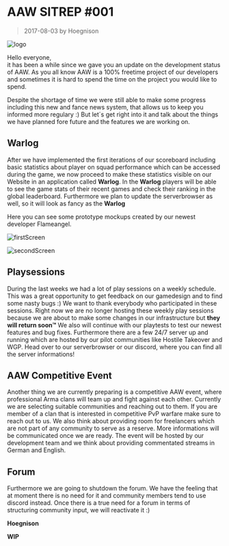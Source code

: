 # AAW SITREP #001

> 2017-08-03 by Hoegnison

![logo]

Hello everyone,  
it has been a while since we gave you an update on the development status of AAW. As you all know AAW is a 100% freetime project of our developers and sometimes it is hard to spend the time on the project you would like to spend.

Despite the shortage of time we were still able to make some progress including this new and fance news system, that allows us to keep you informed more regulary :) But let´s get right into it and talk about the things we have planned fore future and the features we are working on.

## Warlog

After we have implemented the first iterations of our scoreboard including basic statistics about player on squad performance which can be accessed during the game, we now proceed to make these statistics visible on our Website in an application called **Warlog**. In the **Warlog** players will be able to see the game stats of their recent games and check their ranking in the global leaderboard.
Furthermore we plan to update the serverbrowser as well, so it will look as fancy as the **Warlog**

Here you can see some prototype mockups created by our newest developer Flameangel.

![firstScreen]

![secondScreen]

## Playsessions

During the last weeks we had a lot of play sessions on a weekly schedule. This was a great opportunity to get feedback on our gamedesign and to find some nasty bugs :) We want to thank everybody who participated in these sessions. Right now we are no longer hosting these weekly play sessions because we are about to make some changes in our infrastructure but **they will return soon™** We also will continue with our playtests to test our newest features and bug fixes. Furthermore there are a few 24/7 server up and running which are hosted by our pilot communities like Hostile Takeover and WGP. Head over to our serverbrowser or our discord, where you can find all the server informations!

## AAW Competitive Event

Another thing we are currently preparing is a competitive AAW event, where professional Arma clans will team up and fight against each other. Currently we are selecting suitable communities and reaching out to them. If you are member of a clan that is interested in competitive PvP warfare make sure to reach out to us. We also think about providing room for freelancers which are not part of any community to serve as a reserve. More informations will be communicated once we are ready.
The event will be hosted by our development team and we think about providing commentated streams in German and English.

## Forum

Furthermore we are going to shutdown the forum. We have the feeling that at moment there is no need for it and community members tend to use discord instead. Once there is a true need for a forum in terms of structuring community input, we will reactivate it :)

**Hoegnison**


**WIP**

[logo]: https://lh3.googleusercontent.com/8_8eysTj6WmoHYv3UjQDB18aCFUo6FI3-m-c8JifcBDm3ZeGAvcH33t3uUy0w88cXnbQW-67inXPkwCsckwwFGrPcV6p7MCzfhTu-kh-eCW0mZW28gaLAp1M1s8LBDhoEeK43R-62QPQlNUYbNG_lVytOkyFwOrFFZ03pL1xfABDUwsO0FKp3ar32VXLZ2W5MYVBB1P_xvSsIjIEfIPru7A-NCWGwrM43Eq7CKeK0s9j-LrP7WRWMufyLOUrvS-EnqKLKE-7DWgTk0qQvL_Xx6hRcmWq0QohGPL5fIqdmtuTsDFANjeIvt17Ue84qIU7af4ozhjS9OBjDA6gTKjv4aFUBkxmZBPJlB8llL1g9xzd7XQpliBYrhVFe0je1792GtjpOL7NqJkPfRBBsAfIGDGkooW3CPGf95NShwBEIbQ5aXG7mqqetLgbOu4B7DXZyUtveycPMJp4uWmZJnciq98Q7b9DTRooClnh5GHhDrnCZ2ZSMnypRhCGM6udxNPp6N3Nu6M2QOFm2XZjqZhCFCGNymLnt9GaB5tzUH6DEwHLDd7Bwwdg_8wtKTZteieZk7w3z-2p=w1680-h920

[firstScreen]: https://media.discordapp.net/attachments/173543077821022208/340545518394540032/Profile_Page_Dashboard.png?width=1017&height=573

[secondScreen]: https://media.discordapp.net/attachments/173543077821022208/340545519568945152/Profile_Page_Stats.png?width=1017&height=573
